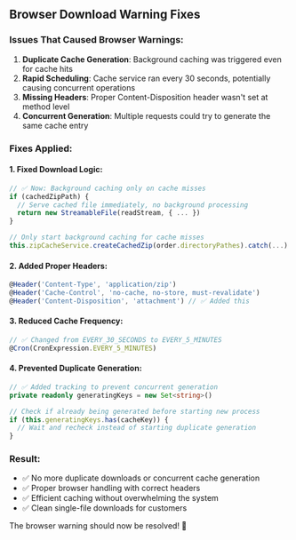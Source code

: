 ## Browser Download Warning Fixes

### Issues That Caused Browser Warnings:

1. **Duplicate Cache Generation**: Background caching was triggered even for cache hits
2. **Rapid Scheduling**: Cache service ran every 30 seconds, potentially causing concurrent operations
3. **Missing Headers**: Proper Content-Disposition header wasn't set at method level
4. **Concurrent Generation**: Multiple requests could try to generate the same cache entry

### Fixes Applied:

#### 1. **Fixed Download Logic**:

```typescript
// ✅ Now: Background caching only on cache misses
if (cachedZipPath) {
  // Serve cached file immediately, no background processing
  return new StreamableFile(readStream, { ... })
}

// Only start background caching for cache misses
this.zipCacheService.createCachedZip(order.directoryPathes).catch(...)
```

#### 2. **Added Proper Headers**:

```typescript
@Header('Content-Type', 'application/zip')
@Header('Cache-Control', 'no-cache, no-store, must-revalidate')
@Header('Content-Disposition', 'attachment') // ✅ Added this
```

#### 3. **Reduced Cache Frequency**:

```typescript
// ✅ Changed from EVERY_30_SECONDS to EVERY_5_MINUTES
@Cron(CronExpression.EVERY_5_MINUTES)
```

#### 4. **Prevented Duplicate Generation**:

```typescript
// ✅ Added tracking to prevent concurrent generation
private readonly generatingKeys = new Set<string>()

// Check if already being generated before starting new process
if (this.generatingKeys.has(cacheKey)) {
  // Wait and recheck instead of starting duplicate generation
}
```

### Result:

- ✅ No more duplicate downloads or concurrent cache generation
- ✅ Proper browser handling with correct headers
- ✅ Efficient caching without overwhelming the system
- ✅ Clean single-file downloads for customers

The browser warning should now be resolved! 🎉
